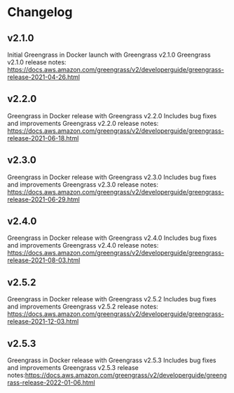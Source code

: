 # Changelog

## v2.1.0

Initial Greengrass in Docker launch with Greengrass v2.1.0
Greengrass v2.1.0 release notes: https://docs.aws.amazon.com/greengrass/v2/developerguide/greengrass-release-2021-04-26.html

## v2.2.0

Greengrass in Docker release with Greengrass v2.2.0
Includes bug fixes and improvements 
Greengrass v2.2.0 release notes: https://docs.aws.amazon.com/greengrass/v2/developerguide/greengrass-release-2021-06-18.html

## v2.3.0

Greengrass in Docker release with Greengrass v2.3.0
Includes bug fixes and improvements
Greengrass v2.3.0 release notes: https://docs.aws.amazon.com/greengrass/v2/developerguide/greengrass-release-2021-06-29.html

## v2.4.0

Greengrass in Docker release with Greengrass v2.4.0
Includes bug fixes and improvements
Greengrass v2.4.0 release notes: https://docs.aws.amazon.com/greengrass/v2/developerguide/greengrass-release-2021-08-03.html

## v2.5.2

Greengrass in Docker release with Greengrass v2.5.2
Includes bug fixes and improvements
Greengrass v2.5.2 release notes: https://docs.aws.amazon.com/greengrass/v2/developerguide/greengrass-release-2021-12-03.html


## v2.5.3

Greengrass in Docker release with Greengrass v2.5.3
Includes bug fixes and improvements
Greengrass v2.5.3 release notes:https://docs.aws.amazon.com/greengrass/v2/developerguide/greengrass-release-2022-01-06.html
